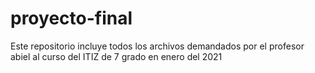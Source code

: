 # proyecto-final
Este repositorio incluye todos los archivos demandados por el profesor abiel al curso del ITIZ de 7 grado en enero del 2021
